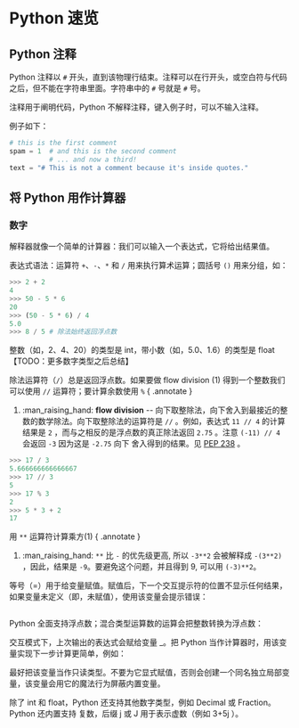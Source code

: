 # Python 速览

## Python 注释

Python 注释以 `#` 开头，直到该物理行结束。注释可以在行开头，或空白符与代码之后，但不能在字符串里面。字符串中的 `#` 号就是 `#` 号。

注释用于阐明代码，Python 不解释注释，键入例子时，可以不输入注释。

例子如下：
```Python
# this is the first comment
spam = 1  # and this is the second comment
          # ... and now a third!
text = "# This is not a comment because it's inside quotes."
```

## 将 Python 用作计算器

### 数字

解释器就像一个简单的计算器：我们可以输入一个表达式，它将给出结果值。

表达式语法：运算符 `+`、`-`、`*` 和 `/` 用来执行算术运算；圆括号 `()` 用来分组，如：

```Python
>>> 2 + 2
4
>>> 50 - 5 * 6
20
>>> (50 - 5 * 6) / 4
5.0
>>> 8 / 5 # 除法始终返回浮点数
```

整数（如，2、4、20）的类型是 int，带小数（如，5.0、1.6）的类型是 float【TODO：更多数字类型之后总结】

除法运算符（`/`）总是返回浮点数。如果要做 flow division (1) 得到一个整数我们可以使用 `//` 运算符；要计算余数使用 `%`
{ .annotate }

1.  :man_raising_hand: **flow division** -- 向下取整除法，向下舍入到最接近的整数的数学除法。向下取整除法的运算符是 `//` 。例如，表达式 `11 // 4` 的计算结果是 `2` ，而与之相反的是浮点数的真正除法返回 `2.75` 。注意 `(-11) // 4` 会返回 `-3` 因为这是 `-2.75` 向下 舍入得到的结果。见 [PEP 238](https://peps.python.org/pep-0238/) 。

```Python
>>> 17 / 3
5.666666666666667
>>> 17 // 3
5
>>> 17 % 3
2
>>> 5 * 3 + 2
17
```

用 `**` 运算符计算乘方(1)
{ .annotate }

1.  :man_raising_hand: `**` 比 `-` 的优先级更高, 所以 `-3**2` 会被解释成 `-(3**2)` ，因此，结果是 `-9`。要避免这个问题，并且得到 9, 可以用 `(-3)**2`。


等号（=）用于给变量赋值。赋值后，下一个交互提示符的位置不显示任何结果，如果变量未定义（即，未赋值），使用该变量会提示错误：
```Python
```

Python 全面支持浮点数；混合类型运算数的运算会把整数转换为浮点数：

交互模式下，上次输出的表达式会赋给变量 _。把 Python 当作计算器时，用该变量实现下一步计算更简单，例如：

最好把该变量当作只读类型。不要为它显式赋值，否则会创建一个同名独立局部变量，该变量会用它的魔法行为屏蔽内置变量。

除了 int 和 float，Python 还支持其他数字类型，例如 Decimal 或 Fraction。Python 还内置支持 复数，后缀 j 或 J 用于表示虚数（例如 3+5j ）。